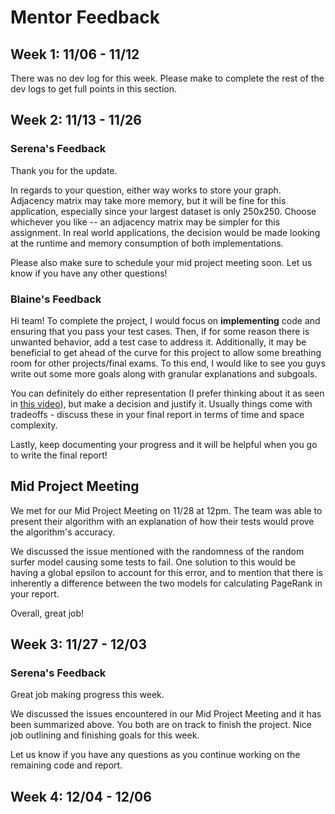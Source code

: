 # Mentor Feedback

## Week 1: 11/06 - 11/12

There was no dev log for this week. Please make to complete the rest of the dev logs to get full points in this section. 

## Week 2: 11/13 - 11/26

### Serena's Feedback
Thank you for the update. 

In regards to your question, either way works to store your graph. Adjacency matrix may take more memory, but it will be fine for this application, especially since your largest dataset is only 250x250. Choose whichever you like -- an adjacency matrix may be simpler for this assignment. In real world applications, the decision would be made looking at the runtime and memory consumption of both implementations.

Please also make sure to schedule your mid project meeting soon. Let us know if you have any other questions!


### Blaine's Feedback

Hi team! To complete the project, I would focus on **implementing** code and ensuring that you pass your test cases. Then, if for some reason there is unwanted behavior, add a test case to address it. Additionally, it may be beneficial to get ahead of the curve for this project to allow some breathing room for other projects/final exams. To this end, I would like to see you guys write out some more goals along with granular explanations and subgoals. 

You can definitely do either representation (I prefer thinking about it as seen in [this video](https://www.youtube.com/watch?v=RVIr8Y5isek&ab_channel=PoloClubofDataScience)), but make a decision and justify it. Usually things come with tradeoffs - discuss these in your final report in terms of time and space complexity.

Lastly, keep documenting your progress and it will be helpful when you go to write the final report!

## Mid Project Meeting

We met for our Mid Project Meeting on 11/28 at 12pm. The team was able to present their algorithm with an explanation of how their tests would prove the algorithm's accuracy. 

We discussed the issue mentioned with the randomness of the random surfer model causing some tests to fail. One solution to this would be having a global epsilon to account for this error, and to mention that there is inherently a difference between the two models for calculating PageRank in your report. 

Overall, great job! 

## Week 3: 11/27 - 12/03

### Serena's Feedback
Great job making progress this week.

We discussed the issues encountered in our Mid Project Meeting and it has been summarized above. You both are on track to finish the project. Nice job outlining and finishing goals for this week. 

Let us know if you have any questions as you continue working on the remaining code and report. 


## Week 4: 12/04 - 12/06
